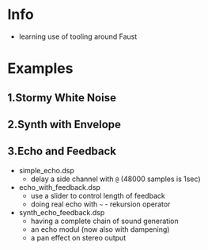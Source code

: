 # Info
- learning use of tooling around Faust

# Examples
## 1.Stormy White Noise
## 2.Synth with Envelope
## 3.Echo and Feedback
- simple_echo.dsp
  - delay a side channel with `@` (48000 samples is 1sec)
- echo_with_feedback.dsp
  - use a slider to control length of feedback
  - doing real echo with `~` - rekursion operator
- synth_echo_feedback.dsp
  - having a complete chain of sound generation
  - an echo modul (now also with dampening)
  - a pan effect on stereo output
